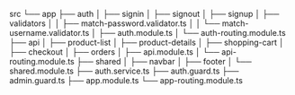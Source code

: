 src
└── app
    ├── auth
    │   ├── signin
    │   ├── signout
    │   ├── signup
    │   ├── validators
    │   │   ├── match-password.validator.ts
    │   │   └── match-username.validator.ts
    │   ├── auth.module.ts
    │   └── auth-routing.module.ts
    ├── api
    │   ├── product-list
    │   ├── product-details
    │   ├── shopping-cart
    │   ├── checkout
    │   ├── orders
    │   ├── api.module.ts
    │   └── api-routing.module.ts
    ├── shared
    │   ├── navbar
    │   ├── footer
    │   └── shared.module.ts
    ├── auth.service.ts
    ├── auth.guard.ts
    ├── admin.guard.ts
    ├── app.module.ts
    └── app-routing.module.ts
